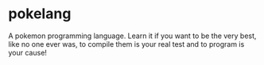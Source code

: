 # pokelang
A pokemon programming language. Learn it if you want to be the very best, like no one ever was, to compile them is your real test and to program is your cause! 
